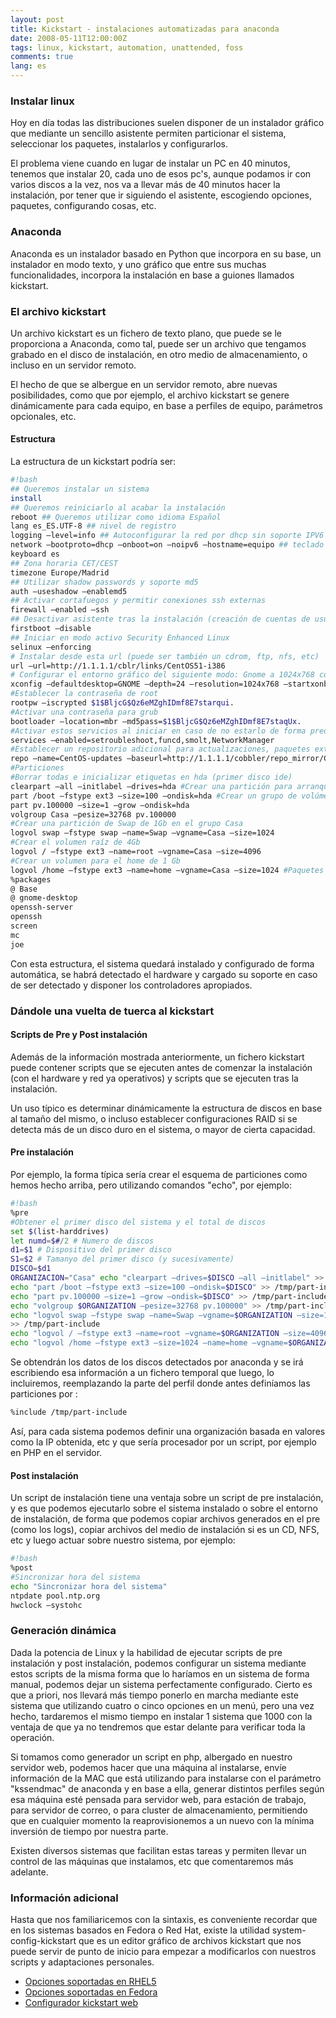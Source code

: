 ```yaml
---
layout: post
title: Kickstart - instalaciones automatizadas para anaconda
date: 2008-05-11T12:00:00Z
tags: linux, kickstart, automation, unattended, foss
comments: true
lang: es
---
```

### Instalar linux

Hoy en día todas las distribuciones suelen disponer de un instalador gráfico que mediante un sencillo asistente permiten particionar el sistema, seleccionar los paquetes, instalarlos y configurarlos.

El problema viene cuando en lugar de instalar un PC en 40 minutos, tenemos que instalar 20, cada uno de esos pc's, aunque podamos ir con varios discos a la vez, nos va a llevar más de 40 minutos hacer la instalación, por tener que ir siguiendo el asistente, escogiendo opciones, paquetes, configurando cosas, etc.

### Anaconda

Anaconda es un instalador basado en Python que incorpora en su base, un instalador en modo texto, y uno gráfico que entre sus muchas funcionalidades, incorpora la instalación en base a guiones llamados
kickstart.

### El archivo kickstart

Un archivo kickstart es un fichero de texto plano, que puede se le proporciona a Anaconda, como tal, puede ser un archivo que tengamos grabado en el disco de instalación, en otro medio de almacenamiento, o
incluso en un servidor remoto.

El hecho de que se albergue en un servidor remoto, abre nuevas posibilidades, como que por ejemplo, el archivo kickstart se genere dinámicamente para cada equipo, en base a perfiles de equipo, parámetros
opcionales, etc.

#### Estructura

La estructura de un kickstart podría ser:

~~~bash
#!bash
## Queremos instalar un sistema
install
## Queremos reiniciarlo al acabar la instalación
reboot ## Queremos utilizar como idioma Español
lang es_ES.UTF-8 ## nivel de registro
logging —level=info ## Autoconfigurar la red por dhcp sin soporte IPV6 y con nombre de host equipo
network —bootproto=dhcp —onboot=on —noipv6 —hostname=equipo ## teclado en español
keyboard es
## Zona horaria CET/CEST
timezone Europe/Madrid
## Utilizar shadow passwords y soporte md5
auth —useshadow —enablemd5
## Activar cortafuegos y permitir conexiones ssh externas
firewall —enabled —ssh
## Desactivar asistente tras la instalación (creación de cuentas de usuario, tarjeta de sonido, etc)
firstboot —disable
## Iniciar en modo activo Security Enhanced Linux
selinux —enforcing
# Instalar desde esta url (puede ser también un cdrom, ftp, nfs, etc)
url —url=http://1.1.1.1/cblr/links/CentOS51-i386
# Configurar el entorno gráfico del siguiente modo: Gnome a 1024x768 con 16 millones de colores y arrancarlo al iniciar el sistema
xconfig —defaultdesktop=GNOME —depth=24 —resolution=1024x768 —startxonboot
#Establecer la contraseña de root
rootpw —iscrypted $1$BljcG$Qz6eMZghIDmf8E7starqui.
#Activar una contraseña para grub
bootloader —location=mbr —md5pass=$1$BljcG$Qz6eMZghIDmf8E7staqUx.
#Activar estos servicios al iniciar en caso de no estarlo de forma predeterminada
services —enabled=setroubleshoot,funcd,smolt,NetworkManager
#Establecer un repositorio adicional para actualizaciones, paquetes extra, etc
repo —name=CentOS-updates —baseurl=http://1.1.1.1/cobbler/repo_mirror/CentOS-updates
#Particiones
#Borrar todas e inicializar etiquetas en hda (primer disco ide)
clearpart —all —initlabel —drives=hda #Crear una partición para arranque de 100 mb de tipo ext3
part /boot —fstype ext3 —size=100 —ondisk=hda #Crear un grupo de volúmenes en hda y llamarlo "Casa"
part pv.100000 —size=1 —grow —ondisk=hda
volgroup Casa —pesize=32768 pv.100000
#Crear una partición de Swap de 1Gb en el grupo Casa
logvol swap —fstype swap —name=Swap —vgname=Casa —size=1024
#Crear el volumen raíz de 4Gb
logvol / —fstype ext3 —name=root —vgname=Casa —size=4096
#Crear un volumen para el home de 1 Gb
logvol /home —fstype ext3 —name=home —vgname=Casa —size=1024 #Paquetes a instalar
%packages
@ Base
@ gnome-desktop
openssh-server
openssh
screen
mc
joe

~~~

Con esta estructura, el sistema quedará instalado y configurado de forma automática, se habrá detectado el hardware y cargado su soporte en caso de ser detectado y disponer los controladores apropiados.

### Dándole una vuelta de tuerca al kickstart

#### Scripts de Pre y Post instalación

Además de la información mostrada anteriormente, un fichero kickstart puede contener scripts que se ejecuten antes de comenzar la instalación (con el hardware y red ya operativos) y scripts que se ejecuten tras la instalación.

Un uso típico es determinar dinámicamente la estructura de discos en base al tamaño del mismo, o incluso establecer configuraciones RAID si se detecta más de un disco duro en el sistema, o mayor de cierta capacidad.

#### Pre instalación

Por ejemplo, la forma típica sería crear el esquema de particiones como hemos hecho arriba, pero utilizando comandos "echo", por ejemplo:

~~~bash
#!bash
%pre
#Obtener el primer disco del sistema y el total de discos
set $(list-harddrives)
let numd=$#/2 # Numero de discos
d1=$1 # Dispositivo del primer disco
S1=$2 # Tamanyo del primer disco (y sucesivamente)
DISCO=$d1
ORGANIZACION="Casa" echo "clearpart —drives=$DISCO —all —initlabel" >> /tmp/part-include
echo "part /boot —fstype ext3 —size=100 —ondisk=$DISCO" >> /tmp/part-include
echo "part pv.100000 —size=1 —grow —ondisk=$DISCO" >> /tmp/part-include
echo "volgroup $ORGANIZATION —pesize=32768 pv.100000" >> /tmp/part-include
echo "logvol swap —fstype swap —name=Swap —vgname=$ORGANIZATION —size=1024"
>> /tmp/part-include
echo "logvol / —fstype ext3 —name=root —vgname=$ORGANIZATION —size=4096" >> /tmp/part-include
echo "logvol /home —fstype ext3 —size=1024 —name=home —vgname=$ORGANIZATION" >> /tmp/part-include
~~~

Se obtendrán los datos de los discos detectados por anaconda y se irá escribiendo esa información a un fichero temporal que luego, lo incluiremos, reemplazando la parte del perfil donde antes definíamos las
particiones por :

~~~bash
%include /tmp/part-include
~~~

Así, para cada sistema podemos definir una organización basada en valores como la IP obtenida, etc y que sería procesador por un script, por ejemplo en PHP en el servidor.

#### Post instalación

Un script de instalación tiene una ventaja sobre un script de pre instalación, y es que podemos ejecutarlo sobre el sistema instalado o sobre el entorno de instalación, de forma que podemos copiar archivos generados en el pre (como los logs), copiar archivos del medio de instalación si es un CD, NFS, etc y luego actuar sobre nuestro sistema, por ejemplo:

~~~bash
#!bash
%post
#Sincronizar hora del sistema
echo "Sincronizar hora del sistema"
ntpdate pool.ntp.org
hwclock —systohc
~~~

### Generación dinámica

Dada la potencia de Linux y la habilidad de ejecutar scripts de pre instalación y post instalación, podemos configurar un sistema mediante estos scripts de la misma forma que lo haríamos en un sistema de forma manual, podemos dejar un sistema perfectamente configurado. Cierto es que a priori, nos llevará más tiempo ponerlo en marcha mediante este sistema que utilizando cuatro o cinco opciones en un menú, pero una vez hecho, tardaremos el mismo tiempo en instalar 1 sistema que 1000 con la ventaja
de que ya no tendremos que estar delante para verificar toda la operación.

Si tomamos como generador un script en php, albergado en nuestro servidor web, podemos hacer que una máquina al instalarse, envíe información de la MAC que está utilizando para instalarse con el parámetro "kssendmac" de anaconda y en base a ella, generar distintos perfiles según esa máquina esté pensada para servidor web, para estación de trabajo, para servidor de correo, o para cluster de almacenamiento, permitiendo que en cualquier momento la reaprovisionemos a un nuevo con la mínima inversión de tiempo por nuestra parte.

Existen diversos sistemas que facilitan estas tareas y permiten llevar un control de las máquinas que instalamos, etc que comentaremos más adelante.

### Información adicional

Hasta que nos familiaricemos con la sintaxis, es conveniente recordar que en los sistemas basados en Fedora o Red Hat, existe la utilidad system-config-kickstart que es un editor gráfico de archivos kickstart que nos puede servir de punto de inicio para empezar a modificarlos con nuestros scripts y adaptaciones personales.

- [Opciones soportadas en RHEL5](http://www.redhat.com/docs/manuals/enterprise/RHEL-5-manual/Installation_Guide-en-US/s1-kickstart2-options.html)
- [Opciones soportadas en Fedora](http://fedoraproject.org/wiki/Anaconda/Kickstart)
- [Configurador kickstart web](http://www.linux.kaybee.org:8080/demo/hosts/index.html)
